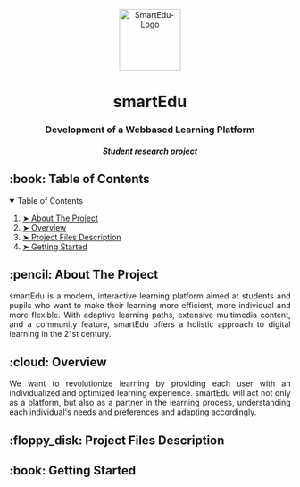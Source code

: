 
<p align="center"> 
  <img  src="https://github.com/LukaDPavic/smartEdu/assets/96302829/f3cc8bc5-8a52-4b33-af5a-d4a971e2e623" alt="SmartEdu-Logo" height="110px" />
</p>

<h1 align="center"> smartEdu </h1>
<h3 align="center"> Development of a Webbased Learning Platform </h3>
<h5 align="center"> Student research project </h5>

<!-- Hier kann noch ein Titelfoto hinzugefügt werden vom Homebildschirm -->

<!-- TABLE OF CONTENTS -->
<h2 id="table-of-contents"> :book: Table of Contents</h2>

<details open="open">
  <summary>Table of Contents</summary>
  <ol>
    <li><a href="#about-the-project"> ➤ About The Project</a></li>
    <li><a href="#overview"> ➤ Overview</a></li>
    <li><a href="#project-files-description"> ➤ Project Files Description</a></li>
    <li><a href="#getting-started"> ➤ Getting Started</a></li>
  </ol>
</details>

<!-- ABOUT THE PROJECT -->
<h2 id="about-the-project"> :pencil: About The Project</h2>
<p align="justify"> 
  smartEdu is a modern, interactive learning platform aimed at students and pupils who want to make their learning more efficient, more individual and more flexible. With adaptive learning paths, extensive multimedia content, and a community feature, smartEdu offers a holistic approach to digital learning in the 21st century.
</p>

<!-- OVERVIEW -->
<h2 id="overview"> :cloud: Overview</h2>
<p align="justify"> 
  We want to revolutionize learning by providing each user with an individualized and optimized learning experience. smartEdu will act not only as a platform, but also as a partner in the learning process, understanding each individual's needs and preferences and adapting accordingly.
</p>

<!-- PROJECT FILES DESCRIPTION -->
<h2 id="project-files-description"> :floppy_disk: Project Files Description</h2>


<!-- GETTING STARTED -->
<h2 id="getting-started"> :book: Getting Started</h2>
